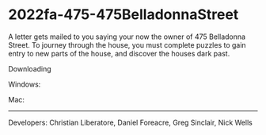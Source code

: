 # 2022fa-475-475BelladonnaStreet
A letter gets mailed to you saying your now the owner of 475 Belladonna Street. To journey through the house, you must complete puzzles to gain entry to new parts of the house, and discover the houses dark past.

Downloading

Windows:

Mac:

-----------------------
Developers:
Christian Liberatore,
Daniel Foreacre,
Greg Sinclair,
Nick Wells
